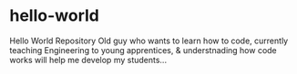 # hello-world
Hello World Repository 
Old guy who wants to learn how to code, currently teaching Engineering to young apprentices, & understnading how code works will help me develop my students...

